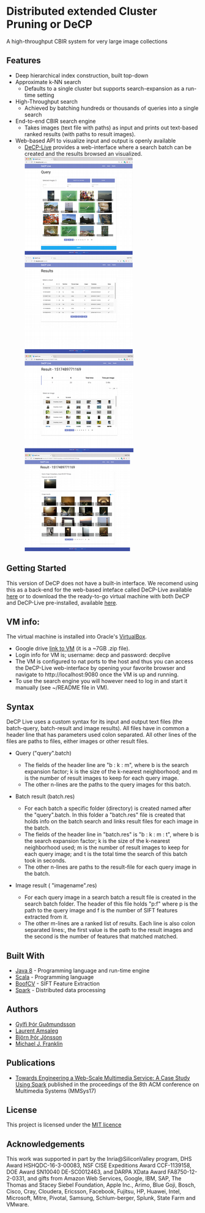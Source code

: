 # Distributed extended Cluster Pruning or DeCP 

A high-throughput CBIR system for very large image collections

## Features
* Deep hierarchical index construction, built top-down
* Approximate k-NN search 
  * Defaults to a single cluster but supports search-expansion as a run-time setting
* High-Throughput search 
  * Achieved by batching hundreds or thousands of queries into a single search
* End-to-end CBIR search engine 
	* Takes images (text file with paths) as input and prints out text-based ranked results (with paths to result images).
* Web-based API to visualize input and output is openly available
	* [DeCP-Live](http://github.com/elgerpus/DeCP-Live/) provides a web-interface where a search batch can be created and the results browsed an visualized.\
		  ![DeCP-Live submitting a batch query](decplive_submitbatch2.png) 
		  ![DeCP-Live browsing all batch results](decplive_batchresultlist2.png)
 		  ![DeCP-Live results for a single batch](decplive_resultbatch2.png) 
		  ![DeCP-Live results for a single query image](decplive_resultqueryimage2.png)


## Getting Started

This version of DeCP does not have a built-in interface. We recomend using this as a back-end for the web-based inteface called DeCP-Live available [here](https://github.com/elgerpus/DeCP-Live/) or to download the the ready-to-go virtual machine with both DeCP and DeCP-Live pre-installed, available [here](https://drive.google.com/file/d/1Lqx7kxWMlpRCY1b9slrH0mt_pVT9-p4f/view?usp=sharing). 


## VM info: 

The virtual machine is installed into Oracle's [VirtualBox](https://www.virtualbox.org/).
 * Google drive [link to VM](https://drive.google.com/file/d/1Lqx7kxWMlpRCY1b9slrH0mt_pVT9-p4f/view?usp=sharing) (it is a ~7GB .zip file).
 * Login info for VM is; username: decp and password: decplive
 * The VM is configured to nat ports to the host and thus you can access the DeCP-Live web-interface by opening your favorite browser and navigate to http://localhost:9080 once the VM is up and running. 
 * To use the search engine you will however need to log in and start it manually (see ~/README file in VM).


## Syntax

DeCP Live uses a custom syntax for its input and output text files (the batch-query, batch-result and image results).
All files have in common a header line that has parameters used colon separated. All other lines of the files are paths to files, either images or other result files.  

* Query ("query".batch) 
  * The fields of the header line are "b : k : m", where b is the search expansion factor; k is the size of the k-nearest neighborhood; and m is the number of result images to keep for each query image.
  * The other n-lines are the paths to the query images for this batch.

* Batch result (batch.res)
  * For each batch a specific folder (directory) is created named after the "query".batch. In this folder a "batch.res" file is created that holds info on the batch search and links result files for each image in the batch. 
  * The fields of the header line in "batch.res" is "b : k : m : t", where b is the search expansion factor; k is the size of the k-nearest neighborhood used; m is the number of result images to keep for each query image; and t is the total time the search of this batch took in seconds. 
  * The other n-lines are paths to the result-file for each query image in the batch.

* Image result ( "imagename".res)
  * For each query image in a search batch a result file is created in the search batch folder. The header of this file holds "p:f" where p is the path to the query image and f is the number of SIFT features extracted from it.
  * The other m-lines are a ranked list of results. Each line is also colon separated lines:, the first value is the path to the result images and the second is the number of features that matched matched.

## Built With

* [Java 8](http://www.oracle.com/technetwork/java/javase/overview/index.html) - Programming language and run-time engine
* [Scala](https://www.scala-lang.org/) - Programming language 
* [BoofCV](https://boofcv.org/) - SIFT Feature Extraction
* [Spark](https://spark.apache.org/) - Distributed data processing
   

## Authors

* [Gylfi Þór Guðmundsson](http://www.ru.is/starfsfolk/gylfig/)
* [Laurent Amsaleg](http://people.rennes.inria.fr/Laurent.Amsaleg/)
* [Björn Þór Jónsson](https://www.ru.is/faculty/bjorn/)
* [Michael J. Franklin](https://cs.uchicago.edu/directory/michael-franklin/)

## Publications

* [Towards Engineering a Web-Scale Multimedia Service: A Case Study Using Spark](https://hal.inria.fr/hal-01416089/document) published in the proceedings of the 8th ACM conference on Multimedia Systems (MMSys17)

## License

This project is licensed under the [MIT licence](LICENSE.md)

## Acknowledgements

This work was supported in part by the Inria@SiliconValley program, DHS Award HSHQDC-16-3-00083, NSF CISE Expeditions Award CCF-1139158, DOE Award SN10040 DE-SC0012463, and DARPA XData Award FA8750-12-2-0331, and gifts from Amazon Web Services, Google, IBM, SAP, The Thomas and Stacey Siebel Foundation, Apple Inc., Arimo, Blue Goji, Bosch, Cisco, Cray, Cloudera, Ericsson, Facebook, Fujitsu, HP, Huawei, Intel, Microsoft, Mitre, Pivotal, Samsung, Schlum\-berger, Splunk, State Farm and VMware.
